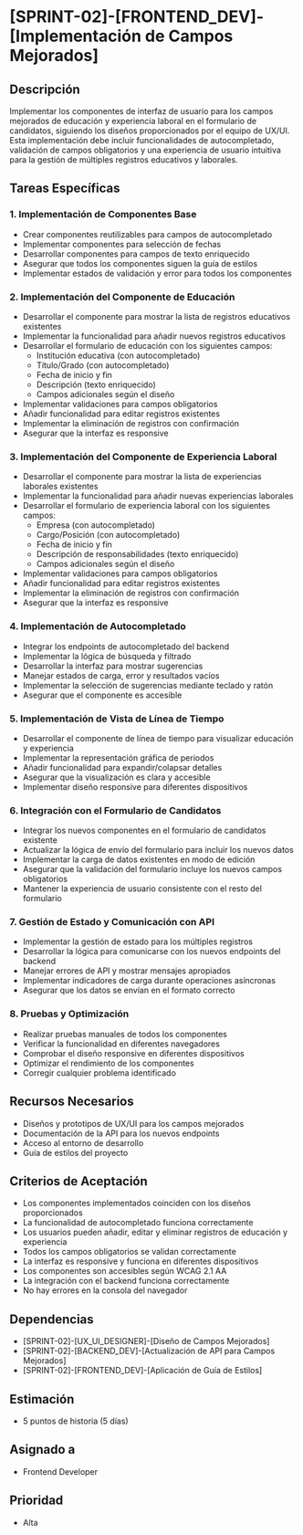 # [SPRINT-02]-[FRONTEND_DEV]-[Implementación de Campos Mejorados]

## Descripción
Implementar los componentes de interfaz de usuario para los campos mejorados de educación y experiencia laboral en el formulario de candidatos, siguiendo los diseños proporcionados por el equipo de UX/UI. Esta implementación debe incluir funcionalidades de autocompletado, validación de campos obligatorios y una experiencia de usuario intuitiva para la gestión de múltiples registros educativos y laborales.

## Tareas Específicas

### 1. Implementación de Componentes Base
- Crear componentes reutilizables para campos de autocompletado
- Implementar componentes para selección de fechas
- Desarrollar componentes para campos de texto enriquecido
- Asegurar que todos los componentes siguen la guía de estilos
- Implementar estados de validación y error para todos los componentes

### 2. Implementación del Componente de Educación
- Desarrollar el componente para mostrar la lista de registros educativos existentes
- Implementar la funcionalidad para añadir nuevos registros educativos
- Desarrollar el formulario de educación con los siguientes campos:
  - Institución educativa (con autocompletado)
  - Título/Grado (con autocompletado)
  - Fecha de inicio y fin
  - Descripción (texto enriquecido)
  - Campos adicionales según el diseño
- Implementar validaciones para campos obligatorios
- Añadir funcionalidad para editar registros existentes
- Implementar la eliminación de registros con confirmación
- Asegurar que la interfaz es responsive

### 3. Implementación del Componente de Experiencia Laboral
- Desarrollar el componente para mostrar la lista de experiencias laborales existentes
- Implementar la funcionalidad para añadir nuevas experiencias laborales
- Desarrollar el formulario de experiencia laboral con los siguientes campos:
  - Empresa (con autocompletado)
  - Cargo/Posición (con autocompletado)
  - Fecha de inicio y fin
  - Descripción de responsabilidades (texto enriquecido)
  - Campos adicionales según el diseño
- Implementar validaciones para campos obligatorios
- Añadir funcionalidad para editar registros existentes
- Implementar la eliminación de registros con confirmación
- Asegurar que la interfaz es responsive

### 4. Implementación de Autocompletado
- Integrar los endpoints de autocompletado del backend
- Implementar la lógica de búsqueda y filtrado
- Desarrollar la interfaz para mostrar sugerencias
- Manejar estados de carga, error y resultados vacíos
- Implementar la selección de sugerencias mediante teclado y ratón
- Asegurar que el componente es accesible

### 5. Implementación de Vista de Línea de Tiempo
- Desarrollar el componente de línea de tiempo para visualizar educación y experiencia
- Implementar la representación gráfica de periodos
- Añadir funcionalidad para expandir/colapsar detalles
- Asegurar que la visualización es clara y accesible
- Implementar diseño responsive para diferentes dispositivos

### 6. Integración con el Formulario de Candidatos
- Integrar los nuevos componentes en el formulario de candidatos existente
- Actualizar la lógica de envío del formulario para incluir los nuevos datos
- Implementar la carga de datos existentes en modo de edición
- Asegurar que la validación del formulario incluye los nuevos campos obligatorios
- Mantener la experiencia de usuario consistente con el resto del formulario

### 7. Gestión de Estado y Comunicación con API
- Implementar la gestión de estado para los múltiples registros
- Desarrollar la lógica para comunicarse con los nuevos endpoints del backend
- Manejar errores de API y mostrar mensajes apropiados
- Implementar indicadores de carga durante operaciones asíncronas
- Asegurar que los datos se envían en el formato correcto

### 8. Pruebas y Optimización
- Realizar pruebas manuales de todos los componentes
- Verificar la funcionalidad en diferentes navegadores
- Comprobar el diseño responsive en diferentes dispositivos
- Optimizar el rendimiento de los componentes
- Corregir cualquier problema identificado

## Recursos Necesarios
- Diseños y prototipos de UX/UI para los campos mejorados
- Documentación de la API para los nuevos endpoints
- Acceso al entorno de desarrollo
- Guía de estilos del proyecto

## Criterios de Aceptación
- Los componentes implementados coinciden con los diseños proporcionados
- La funcionalidad de autocompletado funciona correctamente
- Los usuarios pueden añadir, editar y eliminar registros de educación y experiencia
- Todos los campos obligatorios se validan correctamente
- La interfaz es responsive y funciona en diferentes dispositivos
- Los componentes son accesibles según WCAG 2.1 AA
- La integración con el backend funciona correctamente
- No hay errores en la consola del navegador

## Dependencias
- [SPRINT-02]-[UX_UI_DESIGNER]-[Diseño de Campos Mejorados]
- [SPRINT-02]-[BACKEND_DEV]-[Actualización de API para Campos Mejorados]
- [SPRINT-02]-[FRONTEND_DEV]-[Aplicación de Guía de Estilos]

## Estimación
- 5 puntos de historia (5 días)

## Asignado a
- Frontend Developer

## Prioridad
- Alta 